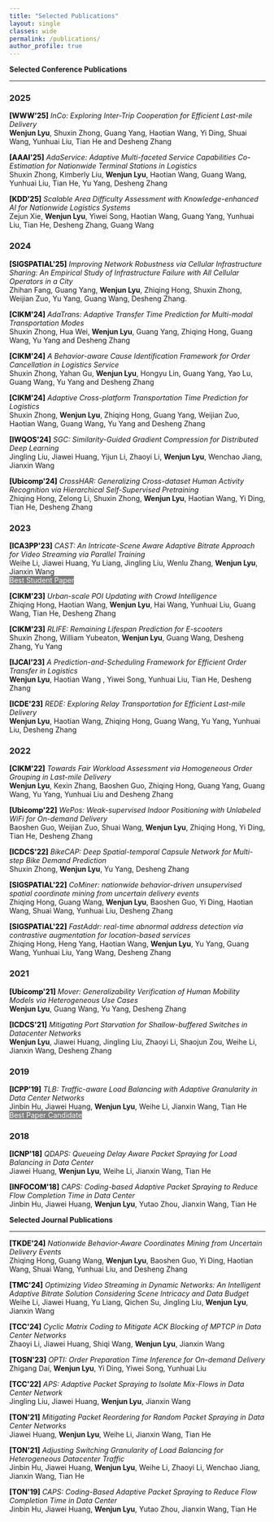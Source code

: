 ```yaml
---
title: "Selected Publications"
layout: single
classes: wide
permalink: /publications/
author_profile: true
---
```


**Selected Conference Publications**

---
### 2025
<span style="color:black;font-weight:bold">[WWW'25]</span> *InCo: Exploring Inter-Trip Cooperation for Efficient Last-mile Delivery* <br>**Wenjun Lyu**, Shuxin Zhong, Guang Yang, Haotian Wang, Yi Ding, Shuai Wang, Yunhuai Liu, Tian He and Desheng Zhang<br>

<span style="color:black;font-weight:bold">[AAAI'25]</span> *AdaService: Adaptive Multi-faceted Service Capabilities Co-Estimation for Nationwide Terminal Stations in Logistics* <br>Shuxin Zhong, Kimberly Liu, **Wenjun Lyu**, Haotian Wang, Guang Wang, Yunhuai Liu, Tian He, Yu Yang, Desheng Zhang<br>

<span style="color:black;font-weight:bold">[KDD'25]</span> *Scalable Area Difficulty Assessment with Knowledge-enhanced AI for Nationwide Logistics Systems* <br>Zejun Xie, **Wenjun Lyu**, Yiwei Song, Haotian Wang, Guang Yang, Yunhuai Liu, Tian He, Desheng Zhang, Guang Wang<br>



### 2024

<span style="color:black;font-weight:bold">[SIGSPATIAL'25]</span> *Improving Network Robustness via Cellular Infrastructure Sharing: An Empirical Study of Infrastructure Failure with All Cellular Operators in a City* <br>Zhihan Fang, Guang Yang, **Wenjun Lyu**, Zhiqing Hong, Shuxin Zhong, Weijian Zuo, Yu Yang, Guang Wang, Desheng Zhang.<br>

<span style="color:black;font-weight:bold">[CIKM'24]</span> *AdaTrans: Adaptive Transfer Time Prediction for Multi-modal Transportation Modes* <br>Shuxin Zhong, Hua Wei, **Wenjun Lyu**, Guang Yang, Zhiqing Hong, Guang Wang, Yu Yang and Desheng Zhang<br>

<span style="color:black;font-weight:bold">[CIKM'24]</span> *A Behavior-aware Cause Identification Framework for Order Cancellation in Logistics Service* <br>Shuxin Zhong, Yahan Gu, **Wenjun Lyu**, Hongyu Lin, Guang Yang, Yao Lu, Guang Wang, Yu Yang and Desheng Zhang<br>

<span style="color:black;font-weight:bold">[CIKM'24]</span> *Adaptive Cross-platform Transportation Time Prediction for Logistics* <br>Shuxin Zhong, **Wenjun Lyu**, Zhiqing Hong, Guang Yang, Weijian Zuo, Haotian Wang, Guang Wang, Yu Yang and Desheng Zhang<br>

<span style="color:black;font-weight:bold">[IWQOS'24]</span> *SGC: Similarity-Guided Gradient Compression for Distributed Deep Learning* <br>
Jingling Liu, Jiawei Huang, Yijun Li, Zhaoyi Li, **Wenjun Lyu**, Wenchao Jiang, Jianxin Wang<br>

<span style="color:black;font-weight:bold">[Ubicomp'24]</span> *CrossHAR: Generalizing Cross-dataset Human Activity Recognition via Hierarchical Self-Supervised Pretraining* <br>Zhiqing Hong, Zelong Li, Shuxin Zhong, **Wenjun Lyu**, Haotian Wang, Yi Ding, Tian He, Desheng Zhang<br>

### 2023 

<span style="color:black;font-weight:bold">[ICA3PP'23]</span> *CAST: An Intricate-Scene Aware Adaptive Bitrate Approach for Video Streaming via Parallel Training* <br>
Weihe Li, Jiawei Huang, Yu Liang, Jingling Liu, Wenlu Zhang, **Wenjun Lyu**, Jianxin Wang<br><span style="background-color:gray;color:White"> Best Student Paper</span>

<span style="color:black;font-weight:bold">[CIKM'23]</span> *Urban-scale POI Updating with Crowd Intelligence* <br>
Zhiqing Hong, Haotian Wang, **Wenjun Lyu**, Hai Wang, Yunhuai Liu, Guang Wang, Tian He, Desheng Zhang<br>

<span style="color:black;font-weight:bold">[CIKM'23]</span> *RLIFE: Remaining Lifespan Prediction for E-scooters* <br>
Shuxin Zhong, William Yubeaton, **Wenjun Lyu**, Guang Wang, Desheng Zhang, Yu Yang<br>

<span style="color:black;font-weight:bold">[IJCAI'23]</span> *A Prediction-and-Scheduling Framework for Efficient Order Transfer in Logistics* <br>
**Wenjun Lyu**, Haotian Wang , Yiwei Song, Yunhuai Liu, Tian He, Desheng Zhang<br>

<span style="color:black;font-weight:bold">[ICDE'23]</span> *REDE: Exploring Relay Transportation for Efficient Last-mile Delivery* <br>
**Wenjun Lyu**, Haotian Wang, Zhiqing Hong, Guang Wang, Yu Yang, Yunhuai Liu, Desheng Zhang<br>


### 2022

<span style="color:black;font-weight:bold">[CIKM'22]</span> *Towards Fair Workload Assessment via Homogeneous Order Grouping in Last-mile Delivery* <br>
**Wenjun Lyu**, Kexin Zhang, Baoshen Guo, Zhiqing Hong, Guang Yang, Guang Wang, Yu Yang, Yunhuai Liu and Desheng Zhang<br>

<span style="color:black;font-weight:bold">[Ubicomp'22]</span> *WePos: Weak-supervised Indoor Positioning with Unlabeled WiFi for On-demand Delivery* <br>
Baoshen Guo, Weijian Zuo, Shuai Wang, **Wenjun Lyu**, Zhiqing Hong, Yi Ding, Tian He, Desheng Zhang<br>

<span style="color:black;font-weight:bold">[ICDCS'22]</span> *BikeCAP: Deep Spatial-temporal Capsule Network for Multi-step Bike Demand Prediction* <br>
Shuxin Zhong, **Wenjun Lyu**, Yu Yang, Desheng Zhang<br>


<span style="color:black;font-weight:bold">[SIGSPATIAL'22]</span> *CoMiner: nationwide behavior-driven unsupervised spatial coordinate mining from uncertain delivery events* <br>
Zhiqing Hong, Guang Wang, **Wenjun Lyu**, Baoshen Guo, Yi Ding, Haotian Wang, Shuai Wang, Yunhuai Liu, Desheng Zhang<br>


<span style="color:black;font-weight:bold">[SIGSPATIAL'22]</span> *FastAddr: real-time abnormal address detection via contrastive augmentation for location-based services* <br>
Zhiqing Hong, Heng Yang, Haotian Wang, **Wenjun Lyu**, Yu Yang, Guang Wang, Yunhuai Liu, Yang Wang, Desheng Zhang<br>


### 2021 


<span style="color:black;font-weight:bold">[Ubicomp'21]</span> *Mover: Generalizability Verification of Human Mobility Models via Heterogeneous Use
Cases* <br>
**Wenjun Lyu**, Guang Wang, Yu Yang, Desheng Zhang<br>


<span style="color:black;font-weight:bold">[ICDCS'21]</span> *Mitigating Port Starvation for Shallow-buffered Switches in Datacenter Networks* <br>
**Wenjun Lyu**, Jiawei Huang, Jingling Liu, Zhaoyi Li, Shaojun Zou, Weihe Li, Jianxin Wang, Desheng Zhang<br>



### 2019

<span style="color:black;font-weight:bold">[ICPP'19]</span> *TLB: Traffic-aware Load Balancing with Adaptive Granularity in Data Center Networks* <br>
Jinbin Hu, Jiawei Huang, **Wenjun Lyu**, Weihe Li, Jianxin Wang, Tian He<br><span style="background-color:gray;color:White"> Best Paper Candidate </span>


### 2018

<span style="color:black;font-weight:bold">[ICNP'18]</span> *QDAPS: Queueing Delay Aware Packet Spraying for Load Balancing in Data Center* <br>
Jiawei Huang, **Wenjun Lyu**, Weihe Li, Jianxin Wang, Tian He<br>

<span style="color:black;font-weight:bold">[INFOCOM'18]</span> *CAPS: Coding-based Adaptive Packet Spraying to Reduce Flow Completion Time in Data
Center* <br>
Jinbin Hu, Jiawei Huang, **Wenjun Lyu**, Yutao Zhou, Jianxin Wang, Tian He<br>




**Selected Journal Publications**

---
<span style="color:black;font-weight:bold">[TKDE'24]</span> *Nationwide Behavior-Aware Coordinates Mining from Uncertain Delivery Events* <br>Zhiqing Hong, Guang Wang, **Wenjun Lyu**, Baoshen Guo, Yi Ding, Haotian Wang, Shuai Wang, Yunhuai Liu, and Desheng Zhang<br>

<span style="color:black;font-weight:bold">[TMC'24]</span> *Optimizing Video Streaming in Dynamic Networks: An Intelligent Adaptive Bitrate Solution Considering Scene Intricacy and Data Budget* <br>Weihe Li, Jiawei Huang, Yu Liang, Qichen Su, Jingling Liu, **Wenjun Lyu**, Jianxin Wang<br>

<span style="color:black;font-weight:bold">[TCC'24]</span> *Cyclic Matrix Coding to Mitigate ACK Blocking of MPTCP in Data Center Networks* <br>Zhaoyi Li, Jiawei Huang, Shiqi Wang, **Wenjun Lyu**, Jianxin Wang<br>

<span style="color:black;font-weight:bold">[TOSN'23]</span> *OPTI: Order Preparation Time Inference for On-demand Delivery* <br>Zhigang Dai, **Wenjun Lyu**, Yi Ding, Yiwei Song, Yunhuai Liu<br>

<span style="color:black;font-weight:bold">[TCC'22]</span> *APS: Adaptive Packet Spraying to Isolate Mix-Flows in Data Center Network* <br>Jingling Liu, Jiawei Huang, **Wenjun Lyu**, Jianxin Wang<br>

<span style="color:black;font-weight:bold">[TON'21]</span> *Mitigating Packet Reordering for Random Packet Spraying in Data Center Networks* <br>Jiawei Huang, **Wenjun Lyu**, Weihe Li, Jianxin Wang, Tian He<br>

<span style="color:black;font-weight:bold">[TON'21]</span> *Adjusting Switching Granularity of Load Balancing for Heterogeneous Datacenter Traffic* <br>Jinbin Hu, Jiawei Huang, **Wenjun Lyu**, Weihe Li, Zhaoyi Li, Wenchao Jiang, Jianxin Wang, Tian He<br>

<span style="color:black;font-weight:bold">[TON'19]</span> *CAPS: Coding-Based Adaptive Packet Spraying to Reduce Flow Completion Time in Data
Center* <br>Jinbin Hu, Jiawei Huang, **Wenjun Lyu**, Yutao Zhou, Jianxin Wang, Tian He<br>


